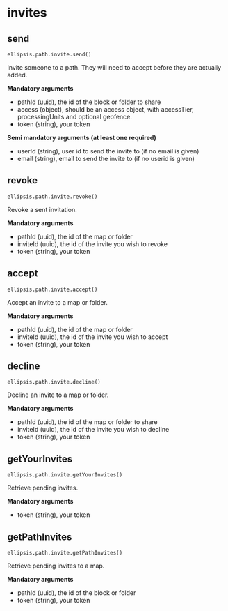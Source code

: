 # invites

## send

    ellipsis.path.invite.send()

Invite someone to a path. They will need to accept before they are actually added.

**Mandatory arguments**

- pathId (uuid), the id of the block or folder to share
- access (object), should be an access object, with accessTier, processingUnits and optional geofence.
- token (string), your token

**Semi mandatory arguments (at least one required)**

- userId (string), user id to send the invite to (if no email is given)
- email (string), email to send the invite to (if no userid is given)

## revoke

    ellipsis.path.invite.revoke()

Revoke a sent invitation.

**Mandatory arguments**

- pathId (uuid), the id of the map or folder
- inviteId (uuid), the id of the invite you wish to revoke
- token (string), your token

## accept

    ellipsis.path.invite.accept()

Accept an invite to a map or folder.

**Mandatory arguments**

- pathId (uuid), the id of the map or folder
- inviteId (uuid), the id of the invite you wish to accept
- token (string), your token

## decline

    ellipsis.path.invite.decline()

Decline an invite to a map or folder.

**Mandatory arguments**

- pathId (uuid), the id of the map or folder to share
- inviteId (uuid), the id of the invite you wish to decline
- token (string), your token

## getYourInvites

    ellipsis.path.invite.getYourInvites()

Retrieve pending invites.

**Mandatory arguments**

- token (string), your token

## getPathInvites

    ellipsis.path.invite.getPathInvites()

Retrieve pending invites to a map.

**Mandatory arguments**

- pathId (uuid), the id of the block or folder
- token (string), your token
